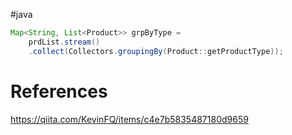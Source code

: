 #java 
```java
Map<String, List<Product>> grpByType = 
	prdList.stream()
	.collect(Collectors.groupingBy(Product::getProductType));
```

# References
https://qiita.com/KevinFQ/items/c4e7b5835487180d9659